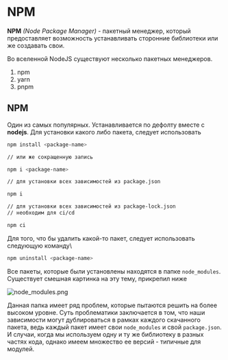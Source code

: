 # NPM

**NPM** _(Node Package Manager)_ - пакетный менеджер, который предоставляет возможность устанавливать сторонние
библиотеки или
же создавать свои.

Во вселенной NodeJS существуют несколько пакетных менеджеров.

1. npm
2. yarn
3. pnpm

## NPM

Один из самых популярных. Устанавливается по дефолту вместе с **nodejs**. Для установки какого либо пакета, следует
использовать

```Bash
npm install <package-name>

// или же сокращенную запись

npm i <package-name>

// для установки всех зависимостей из package.json

npm i

// для установки всех зависимостей из package-lock.json 
// необходим для ci/cd

npm ci
```

Для того, что бы удалить какой-то пакет, следует использовать следующую команду\

```Bash
npm uninstall <package-name>
```

Все пакеты, которые были установлены находятся в папке `node_modules`. Существует смешная картинка на эту тему,
прикрепил ниже

![node_modules.png](node_modules.png)

Данная папка имеет ряд проблем, которые пытаются решить на более высоком уровне. Суть проблематики заключается в том,
что наши зависимости могут дублироваться в рамках каждого скачанного пакета, ведь каждый пакет имеет свои `node_modules`
и свой `package.json`. И случаи, когда мы используем одну и ту же библиотеку в разных частях кода, однако имеем
множество ее версий - типичные для модулей. 
